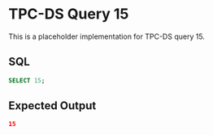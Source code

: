 # TPC-DS Query 15

This is a placeholder implementation for TPC-DS query 15.

## SQL
```sql
SELECT 15;
```

## Expected Output
```json
15
```
